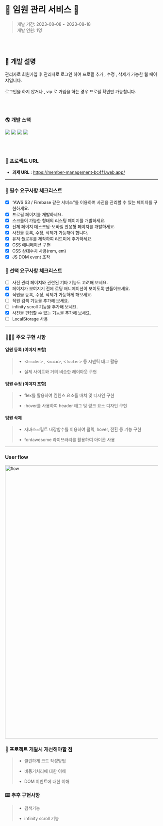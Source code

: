 <br>

# 📸 임원 관리 서비스 📸

> 개발 기간: 2023-08-08 ~ 2023-08-18  
> 개발 인원: 1명

<br>
<br>

##  🚩 개발 설명

관리자로 회원가입 후 관리자로 로그인 하여 프로필 추가 , 수정 , 삭제가 가능한 웹 페이지입니다. <br>
<br>
로그인을 하지 않거나 , vip 로 가입을 하는 경우 프로필 확인만 가능합니다.

<br>
<br>

###  🌎 개발 스택
<img src="https://img.shields.io/badge/HTML5-E34F26?style=for-the-badge&logo=html5&logoColor=white"> <img src="https://img.shields.io/badge/Sass-CC6699?style=for-the-badge&logo=sass&logoColor=white"> 
<img src="https://img.shields.io/badge/JavaScript-F7DF1E?style=for-the-badge&logo=javascript&logoColor=black"> <img src="https://img.shields.io/badge/firebase-ffca28?style=for-the-badge&logo=firebase&logoColor=black"/>  

<br>
<br>

### 🔗 프로젝트 URL 

- **과제 URL** : https://member-management-bc4f1.web.app/

***

### 📌 필수 요구사항 체크리스트

-   [x] “AWS S3 / Firebase 같은 서비스”를 이용하여 사진을 관리할 수 있는 페이지를 구현하세요.
-   [x] 프로필 페이지를 개발하세요.
-   [x] 스크롤이 가능한 형태의 리스팅 페이지를 개발하세요.
-   [x] 전체 페이지 데스크탑-모바일 반응형 페이지를 개발하세요.
-   [x] 사진을 등록, 수정, 삭제가 가능해야 합니다.
-   [x] 유저 플로우를 제작하여 리드미에 추가하세요.
-   [x] CSS 애니메이션 구현
-   [x] CSS 상대수치 사용(rem, em)
-   [x] JS DOM event 조작

### 📌 선택 요구사항 체크리스트

-   [ ] 사진 관리 페이지와 관련된 기타 기능도 고려해 보세요.
-   [x] 페이지가 보여지기 전에 로딩 애니메이션이 보이도록 만들어보세요.
-   [x] 직원을 등록, 수정, 삭제가 가능하게 해보세요.
-   [ ] 직원 검색 기능을 추가해 보세요.
-   [ ] infinity scroll 기능을 추가해 보세요.
-   [x] 사진을 편집할 수 있는 기능을 추가해 보세요.
-   [ ] LocalStorage 사용

***


### 🧑🏻‍💻 주요 구현 사항

#### 임원 등록 (이미지 포함)
>   - <`header`> , <`main`>, <`footer`> 등 시맨틱 태그 활용
>
>   - 실제 사이트와 거의 비슷한 레이아웃 구현


#### 임원 수정 (이미지 포함)
>   - flex를 활용하여 컨텐츠 요소들 배치 및 디자인 구현
> 
>   - :hover를 사용하여 header 태그 및 링크 요소 디자인 구현


#### 임원 삭제
>   - 자바스크립트 내장함수를 이용하여 클릭, hover, 전환 등 기능 구현
> 
>   - fontawesome 라이브러리를 활용하여 아이콘 사용


***

### User flow
<img width="900" alt="flow" src="https://github.com/KDT1-FE/Y_FE_JAVASCRIPT_PICTURE/assets/137421610/87b599c0-b949-42f7-8129-f0ed76f820a6">


### 📝 프로젝트 개발시 개선해야할 점

>   - 클린하게 코드 작성방법
>
>   - 비동기처리에 대한 이해
>
>   - DOM 이벤트에 대한 이해
>

### ⌨️ 추후 구현사항

>   - 검색기능
>
>   -  infinity scroll 기능
